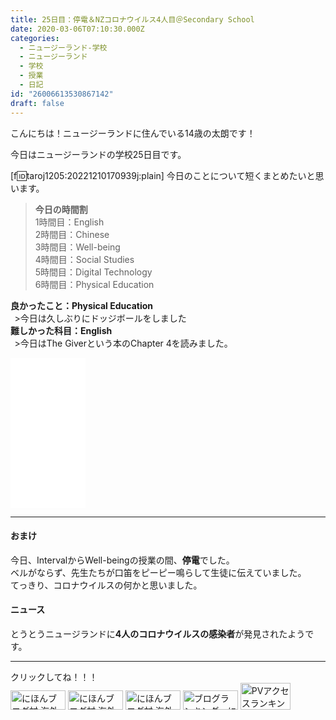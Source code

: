 ```yaml
---
title: 25日目：停電＆NZコロナウイルス4人目＠Secondary School
date: 2020-03-06T07:10:30.000Z
categories:
  - ニュージーランド-学校
  - ニュージーランド
  - 学校
  - 授業
  - 日記
id: "26006613530867142"
draft: false
---
```

こんにちは！ニュージーランドに住んでいる14歳の太朗です！

今日はニュージーランドの学校25日目です。

[f:id:taroj1205:20221210170939j:plain]
今日のことについて短くまとめたいと思います。<br />

> <b>今日の時間割</b><br />
> 1時間目：English<br />
> 2時間目：Chinese<br />
> 3時間目：Well-being<br />
> 4時間目：Social Studies<br />
> 5時間目：Digital Technology<br />
> 6時間目：Physical Education<br />

<!-- more -->

<b><i class="fas fa-laugh"></i></i>良かったこと：Physical Education</b><br />
&thinsp; >今日は久しぶりにドッジボールをしました<br />
<b><i class="fas fa-dizzy"></i>難しかった科目：English</b><br />
&thinsp;  >今日はThe Giverという本のChapter 4を読みました。<br />
<iframe style="width:120px;height:240px;" marginwidth="0" marginheight="0" scrolling="no" frameborder="0" src="//rcm-fe.amazon-adsystem.com/e/cm?lt1=_blank&bc1=000000&IS2=1&bg1=FFFFFF&fc1=000000&lc1=0000FF&t=taroj1205-hatena-22&language=ja_JP&o=9&p=8&l=as4&m=amazon&f=ifr&ref=as_ss_li_til&asins=B003MC5N28&linkId=23006b7e6d80f0bb6f055e52fd426104"></iframe>


<hr />

#### おまけ
今日、IntervalからWell-beingの授業の間、<b>停電</b>でした。<br />
ベルがならず、先生たちが口笛をピーピー鳴らして生徒に伝えていました。<br />
てっきり、コロナウイルスの何かと思いました。<br />
#### <i class="fas fa-newspaper"></i>ニュース
とうとうニュージランドに<b>4人のコロナウイルスの感染者</b>が発見されたようです。


<hr />
クリックしてね！！！<br />
<a href="https://overseas.blogmura.com/ranking/in?p_cid=10927073" target="_blank" ><img src="https://b.blogmura.com/overseas/88_31.gif" width="88" height="31" border="0" alt="にほんブログ村 海外生活ブログへ" /></a>
<a href="https://overseas.blogmura.com/cebu/ranking/in?p_cid=10927073" target="_blank" ><img src="https://b.blogmura.com/overseas/cebu/88_31.gif" width="88" height="31" border="0" alt="にほんブログ村 海外生活ブログ セブ島情報へ" /></a>
<a href="https://overseas.blogmura.com/newzealand/ranking/in?p_cid=10927073" target="_blank" ><img src="https://b.blogmura.com/overseas/newzealand/88_31.gif" width="88" height="31" border="0" alt="にほんブログ村 海外生活ブログ ニュージーランド情報へ" /></a>
<a href="https://blogmura.com/ranking/in?p_cid=10927073" target="_blank"><img src="https://b.blogmura.com/88_31.gif" width="88" height="31" border="0" alt="ブログランキング・にほんブログ村へ" /></a>
<a href="https://blogmura.com/profiles/10927073?p_cid=10927073"><img src="https://blogparts.blogmura.com/parts_image/user/pv10927073.gif"  width="80" height="43.5" border="0" alt="PVアクセスランキング にほんブログ村" /></a>
